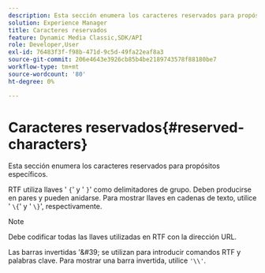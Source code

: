 ```yaml
---
description: Esta sección enumera los caracteres reservados para propósitos específicos.
solution: Experience Manager
title: Caracteres reservados
feature: Dynamic Media Classic,SDK/API
role: Developer,User
exl-id: 76483f3f-f98b-471d-9c5d-49fa22eaf8a3
source-git-commit: 206e4643e3926cb85b4be2189743578f88180be7
workflow-type: tm+mt
source-wordcount: '80'
ht-degree: 0%

---
```


# Caracteres reservados{#reserved-characters}

Esta sección enumera los caracteres reservados para propósitos específicos.

RTF utiliza llaves &#39; `{`&#39; y &#39; `}`&#39; como delimitadores de grupo. Deben producirse en pares y pueden anidarse. Para mostrar llaves en cadenas de texto, utilice &#39; `\{`&#39; y &#39; `\}`&#39;, respectivamente.

>[!NOTE]
>
>Debe codificar todas las llaves utilizadas en RTF con la dirección URL.

Las barras invertidas &#39;\&#39; se utilizan para introducir comandos RTF y palabras clave. Para mostrar una barra invertida, utilice `'\\'`.
